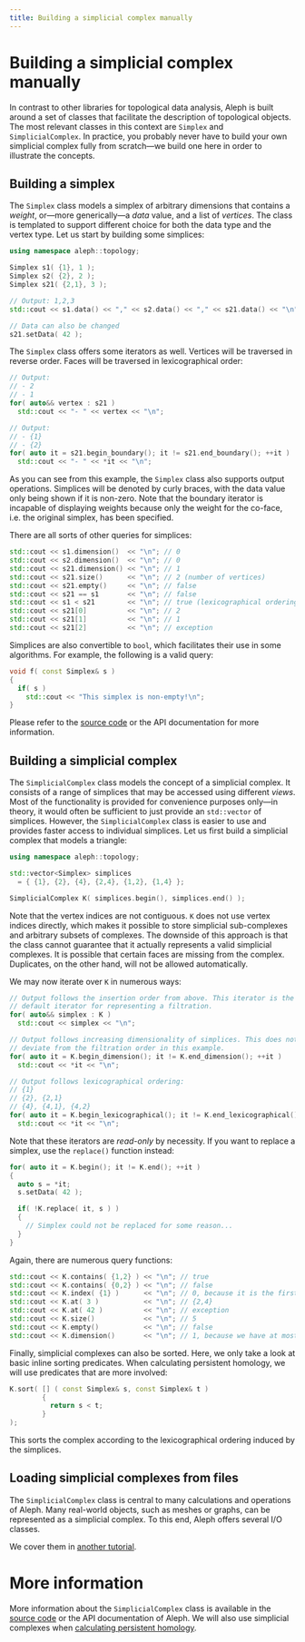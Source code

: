 ```yaml
---
title: Building a simplicial complex manually
---
```


# Building a simplicial complex manually

In contrast to other libraries for topological data analysis, Aleph is
built around a set of classes that facilitate the description of
topological objects.  The most relevant classes in this context are
`Simplex` and `SimplicialComplex`.  In practice, you probably never have
to build your own simplicial complex fully from scratch&mdash;we build
one here in order to illustrate the concepts.

## Building a simplex

The `Simplex` class models a simplex of arbitrary dimensions that
contains a *weight*, or&mdash;more generically&mdash;a *data* value, and
a list of *vertices*. The class is templated to support different choice
for both the data type and the vertex type. Let us start by building
some simplices:

```cpp
using namespace aleph::topology;

Simplex s1( {1}, 1 );
Simplex s2( {2}, 2 );
Simplex s21( {2,1}, 3 );

// Output: 1,2,3
std::cout << s1.data() << "," << s2.data() << "," << s21.data() << "\n";

// Data can also be changed
s21.setData( 42 );
```

The `Simplex` class offers some iterators as well. Vertices will be
traversed in reverse order. Faces will be traversed in lexicographical
order:

```cpp
// Output:
// - 2
// - 1
for( auto&& vertex : s21 )
  std::cout << "- " << vertex << "\n";

// Output:
// - {1}
// - {2}
for( auto it = s21.begin_boundary(); it != s21.end_boundary(); ++it )
  std::cout << "- " << *it << "\n";
```

As you can see from this example, the `Simplex` class also supports
output operations. Simplices will be denoted by curly braces, with the
data value only being shown if it is non-zero. Note that the boundary
iterator is incapable of displaying weights because only the weight for
the co-face, i.e. the original simplex, has been specified.

There are all sorts of other queries for simplices:

```cpp
std::cout << s1.dimension()  << "\n"; // 0
std::cout << s2.dimension()  << "\n"; // 0
std::cout << s21.dimension() << "\n"; // 1
std::cout << s21.size()      << "\n"; // 2 (number of vertices)
std::cout << s21.empty()     << "\n"; // false
std::cout << s21 == s1       << "\n"; // false
std::cout << s1 < s21        << "\n"; // true (lexicographical ordering)
std::cout << s21[0]          << "\n"; // 2
std::cout << s21[1]          << "\n"; // 1
std::cout << s21[2]          << "\n"; // exception
```

Simplices are also convertible to `bool`, which facilitates their use in
some algorithms. For example, the following is a valid query:

```cpp
void f( const Simplex& s )
{
  if( s )
    std::cout << "This simplex is non-empty!\n";
}
```

Please refer to the [source
code](https://github.com/Pseudomanifold/Aleph/blob/master/include/aleph/topology/Simplex.hh)
or the API documentation for more information.

## Building a simplicial complex

The `SimplicialComplex` class models the concept of a simplicial
complex. It consists of a range of simplices that may be accessed using
different *views*. Most of the functionality is provided for
convenience purposes only&mdash;in theory, it would often be sufficient
to just provide an `std::vector` of simplices. However, the
`SimplicialComplex` class is easier to use and provides faster access to
individual simplices. Let us first build a simplicial complex that
models a triangle:

```cpp
using namespace aleph::topology;

std::vector<Simplex> simplices
  = { {1}, {2}, {4}, {2,4}, {1,2}, {1,4} };

SimplicialComplex K( simplices.begin(), simplices.end() );
```

Note that the vertex indices are not contiguous. `K` does not use vertex
indices directly, which makes it possible to store simplicial
sub-complexes and arbitrary subsets of complexes. The downside of this
approach is that the class cannot guarantee that it actually represents
a valid simplicial complexes. It is possible that certain faces are
missing from the complex. Duplicates, on the other hand, will not be
allowed automatically.

We may now iterate over `K` in numerous ways:

```cpp
// Output follows the insertion order from above. This iterator is the
// default iterator for representing a filtration.
for( auto&& simplex : K )
  std::cout << simplex << "\n";

// Output follows increasing dimensionality of simplices. This does not
// deviate from the filtration order in this example.
for( auto it = K.begin_dimension(); it != K.end_dimension(); ++it )
  std::cout << *it << "\n";

// Output follows lexicographical ordering:
// {1}
// {2}, {2,1}
// {4}, {4,1}, {4,2}
for( auto it = K.begin_lexicographical(); it != K.end_lexicographical(); ++it )
  std::cout << *it << "\n";
```

Note that these iterators are *read-only* by necessity. If you want to
replace a simplex, use the `replace()` function instead:

```cpp
for( auto it = K.begin(); it != K.end(); ++it )
{
  auto s = *it;
  s.setData( 42 );

  if( !K.replace( it, s ) )
  {
    // Simplex could not be replaced for some reason...
  }
}

```

Again, there are numerous query functions:

```cpp
std::cout << K.contains( {1,2} ) << "\n"; // true
std::cout << K.contains( {0,2} ) << "\n"; // false
std::cout << K.index( {1} )      << "\n"; // 0, because it is the first inserted simplex
std::cout << K.at( 3 )           << "\n"; // {2,4}
std::cout << K.at( 42 )          << "\n"; // exception
std::cout << K.size()            << "\n"; // 5
std::cout << K.empty()           << "\n"; // false
std::cout << K.dimension()       << "\n"; // 1, because we have at most 1-dimensional simplices
```

Finally, simplicial complexes can also be sorted. Here, we only take
a look at basic inline sorting predicates. When calculating persistent
homology, we will use predicates that are more involved:

```cpp
K.sort( [] ( const Simplex& s, const Simplex& t )
        {
          return s < t;
        }
);
```

This sorts the complex according to the lexicographical ordering induced
by the simplices.

## Loading simplicial complexes from files

The `SimplicialComplex` class is central to many calculations and
operations of Aleph. Many real-world objects, such as meshes or graphs,
can be represented as a simplicial complex. To this end, Aleph offers
several I/O classes.

We cover them in [another tutorial](tutorial_simplicial_complexes_io.md).

# More information

More information about the `SimplicialComplex` class is available in the
[source
code](https://github.com/Pseudomanifold/Aleph/blob/master/include/aleph/topology/SimplicialComplex.hh)
or the API documentation of Aleph. We will also use simplicial
complexes when [calculating persistent homology](tutorial_persistent_homology_simplicial_complex.md).
